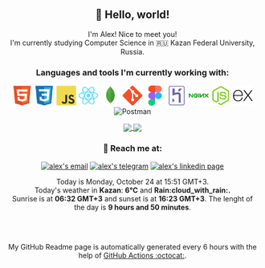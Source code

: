 <div page align="center">
  <h2>👋 Hello, world!</h2>
  <p>
    I'm Alex! Nice to meet you! <br />
    I'm currently studying Computer Science in 🇷🇺 Kazan Federal University,
    Russia.
  </p>
  <h3>Languages and tools I'm currently working with:</h3>
  <p>
    <img
      alt="HTML"
      width="40px"
      src="https://raw.githubusercontent.com/devicons/devicon/master/icons/html5/html5-original.svg"
    />
    <img
      alt="CSS"
      width="40px"
      src="https://raw.githubusercontent.com/devicons/devicon/master/icons/css3/css3-original.svg"
    />
    <img
      alt="JavaScript"
      width="40px"
      src="https://raw.githubusercontent.com/devicons/devicon/master/icons/javascript/javascript-original.svg"
    />
    <img
      alt="React"
      width="40px"
      src="https://raw.githubusercontent.com/devicons/devicon/master/icons/react/react-original.svg"
    />
    <img
      alt="Mongo"
      width="40px"
      src="https://raw.githubusercontent.com/devicons/devicon/master/icons/mongodb/mongodb-original.svg"
    />
    <img
      alt="Git"
      width="40px"
      src="https://raw.githubusercontent.com/devicons/devicon/master/icons/git/git-original.svg"
    />
    <img
      alt="Figma"
      width="40px"
      src="https://raw.githubusercontent.com/devicons/devicon/master/icons/figma/figma-original.svg"
    />
    <img
      alt="Heroku"
      width="40px"
      src="https://raw.githubusercontent.com/devicons/devicon/master/icons/heroku/heroku-original.svg"
    />
    <img
      alt="Nginx"
      width="40px"
      src="https://raw.githubusercontent.com/devicons/devicon/master/icons/nginx/nginx-original.svg"
    />
    <img
      alt="Nodejs"
      width="40px"
      src="https://raw.githubusercontent.com/devicons/devicon/master/icons/nodejs/nodejs-original.svg"
    />
    <img
      alt="Express"
      width="40px"
      src="https://raw.githubusercontent.com/devicons/devicon/master/icons/express/express-original.svg"
    />
    <img
      alt="Postman"
      width="40px"
      src="https://logowiki.net/uploads/logo/p/postman.svg"
    />
  </p>

  <div class="github-stats">
    <a href="https://github.com/vakhitovalex" target="_blank">
      <img
        align="center"
        height="135px"
        src="https://github-readme-stats.vercel.app/api/top-langs/?username=vakhitovalex&layout=compact&bg_color=0,f2fcfe,1c92d2&title_color=383535&text_color=383535"
      />
    </a>
    <a href="https://github.com/vakhitovalex" target="_blank">
      <img
        align="center"
        height="135px"
        src="https://github-readme-stats.vercel.app/api?username=vakhitovalex&count_private=true&show_icons=true&bg_color=0,1c92d2,f2fcfe&title_color=383535&text_color=383535&hide=stars,issues,contribs&icon_color=383535"
      />
    </a>
    <br />
  </div>

  <h3>📱 Reach me at:</h3>
  <p>
    <a href="mailto:vakhitovalex@gmail.com" target="_blank"
      ><img
        src="https://upload.wikimedia.org/wikipedia/commons/7/7e/Gmail_icon_%282020%29.svg"
        alt="alex's email"
        height="30"
        width="40"
    /></a>
    <a href="https://t.me/vakhal" target="_blank"
      ><img
        src="https://upload.wikimedia.org/wikipedia/commons/8/82/Telegram_logo.svg"
        alt="alex's telegram"
        height="30"
        width="40"
    /></a>
    <a href="https://linkedin.com/in/alex-vakhitov" target="_blank"
      ><img
        src="https://content.linkedin.com/content/dam/me/business/en-us/amp/brand-site/v2/bg/LI-Bug.svg.original.svg"
        alt="alex's linkedin page"
        height="30"
        width="40"
    /></a>
  </p>

  <p>
    Today is Monday, October 24 at 15:51 GMT+3. <br />Today's weather in <b>Kazan</b>:
    <b>6°C</b> and
    <b>Rain:cloud_with_rain:.</b> <br />Sunrise is at
    <b>06:32 GMT+3</b> and sunset is at <b>16:23 GMT+3</b
    >. The lenght of the day is
    <b>9 hours and 50 minutes</b>.
  </p>
  <br />
  <!-- <p>What I recenlty listened in Spotify to focus on my tasks:</p>
  <div>
    <a align="center" href="https://spotify.com/">
      <img
        src=""
        alt="song cover"
        title=" by "
      />
    </a>
    <a align="center" href="https://spotify.com/">
      <img
        src=""
        alt="song cover"
        title=" by "
      />
    </a>
    <a align="center" href="https://spotify.com/">
      <img
        src=""
        alt="song cover"
        title=" by "
      />
    </a>
  </div> -->
  <br />
  <p>
    My GitHub Readme page is automatically generated every 6 hours with the help
    of
    <a href="https://github.com/features/actions" target="_blank">
      GitHub Actions :octocat:</a
    >.
  </p>
</div>
